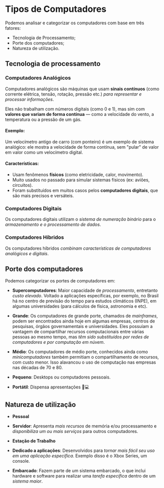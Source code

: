 # Tipos de Computadores

Podemos analisar e categorizar os computadores com base em três fatores:
- Tecnologia de Processamento;
- Porte dos computadores;
- Natureza de utilização.

## Tecnologia de processamento

### Computadores Analógicos

Computadores analógicos são máquinas que usam **sinais contínuos** (como corrente elétrica, tensão, rotação, pressão etc.) *para representar e processar informações*.

Eles não trabalham com números digitais (como 0 e 1), mas sim com **valores que variam de forma contínua** — como a velocidade do vento, a temperatura ou a pressão de um gás.

#### Exemplo:

Um velocímetro antigo de carro (com ponteiro) é um exemplo de sistema analógico: ele mostra a velocidade de forma contínua, sem "pular" de valor em valor como um velocímetro digital.

#### Características:

- Usam fenômenos **físicos** (como eletricidade, calor, movimento).
- Muito usados no passado para simular sistemas físicos (ex: aviões, circuitos).
- Foram substituídos em muitos casos pelos **computadores digitais**, que são mais precisos e versáteis.

### Computadores Digitais

Os computadores digitais utilizam o *sistema de numeração binário* para o *armazenamento e o processamento de dados*.

### Computadores Híbridos

Os computadores híbridos *combinam características de computadores analógicos e digitais*.


## Porte dos computadores

Podemos categorizar os portes de computadores em:

- **Supercomputadores**: Maior capacidade de *processamento*, entretanto *custo elevado*. Voltado a aplicações específicas, por exemplo, no Brasil há no centro de previsão do tempo para estudos climáticos (INPE), em algumas universidades (para cálculos de física, astronomia e etc).

- **Grande**: Os computadores de grande porte, chamados de _mainframes_, podem ser encontrados ainda hoje em algumas empresas, centros de pesquisas, órgãos governamentais e universidades. Eles possuíam a vantagem de compartilhar recursos computacionais entre várias pessoas ao mesmo tempo, mas *têm sido substituídos por redes de computadores e por computação em núvem*.

- **Médio**: Os computadores de médio porte, conhecidos ainda como *minicomputadores* também permitiam o compartilhamento de recursos, com custo menor. Isso alavancou o uso de computação nas empresas nas décadas de 70 e 80.

- **Pequeno**: Desktops ou computadores pessoais.

- **Portátil**: Dispensa apresentações 📱💻

## Natureza de utilização

- **Pessoal**

- **Servidor**: Apresenta *mais recursos* de memória e/ou processamento e *disponibiliza um ou mais serviços* para outros computadores.

- **Estação de Trabalho**

- **Dedicado a aplicações**: Desenvolvidos para *tornar mais fácil seu uso em uma aplicação específica*. Exemplo disso é o Xbox Series, um console.

- **Embarcado**: Fazem parte de um sistema embarcado, o que inclui hardware e software para realizar uma *tarefa específica* dentro de um *sistema maior*.